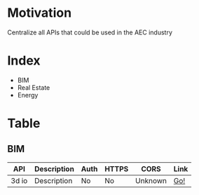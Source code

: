 # Motivation
Centralize all APIs that could be used in the AEC industry

# Index
- BIM
- Real Estate
- Energy

# Table

## BIM

API | Description | Auth | HTTPS | CORS | Link |
|---|---|---|---|---|---|
| 3d io | Description | No | No | Unknown | [Go!](https://3d.io/docs/api/1) |